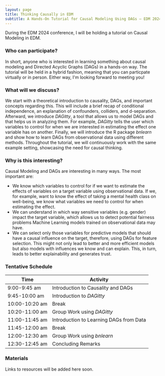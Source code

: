 ```yaml
---
layout: page
title: Thinking Causally in EDM
subtitle: A Hands-On Tutorial for Causal Modeling Using DAGs – EDM 2024
---
```


During the EDM 2024 conference, I will be holding a tutorial on Causal Modeling in EDM. 

### Who can participate?
In short, anyone who is interested in learning something about causal modeling and Directed Acyclic Graphs (DAGs) in a hands-on way.
The tutorial will be held in a hybrid fashion, meaning that you can particpate virtually or in person. Either way, I'm looking forward to meeting you!

### What will we discuss?
We start with a theoretical introduction to causality, DAGs, and important concepts regarding this. This will include a brief recap of conditional independence, an explanation of confounders, colliders, and d-separation.
Afterward, we introduce *DAGitty*, a tool that allows us to model DAGs and that helps us in analyzing them. For example, *DAGitty* tells the user which variables to control for when we are interested in estimating the effect one variable has on another.
Finally, we will introduce the R package *bnlearn* and show how to learn DAGs from observational data using different methods. 
Throughout the tutorial, we will continuously work with the same example setting, showcasing the need for causal thinking.

### Why is this interesting?
Causal Modeling and DAGs are interesting in many ways. The most important are:
- We know which variables to control for if we want to estimate the effects of variables on a target variable using observational data. If we, for example, want to know the effect of taking a mental health class on well-being, we know what variables we need to control for when estimating the effect.
- We can understand in which way sensitive variables (e.g. gender) impact the target variable, which allows us to detect potential fairness problems Machine Learning models trained on observational data may have.
- We can select only those variables for predictive models that should have a causal influence on the target, therefore, using DAGs for feature selection. This might not only lead to better and more efficient models but also models with influences we know and can explain. This, in turn, leads to better explainability and generates trust.

### Tentative Schedule

| Time          | Activity                                |
| ------------- | --------------------------------------- |
| 9:00-9:45 am  | Introduction to Causality and DAGs      |
| 9:45-10:00 am | Introduction to *DAGitty*               |
| 10:00-10:20 am| Break                                   |
| 10:20-11:00 am| Group Work using *DAGitty*              |
| 11:00-11:45 am| Introduction to Learning DAGs from Data |
| 11:45-12:00 am| Break                                   |
| 12:00-12:30 am| Group Work using *bnlearn*              |
| 12:30-12:45 am| Concluding Remarks                      |

### Materials
Links to resources will be added here soon.

